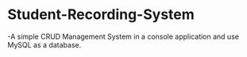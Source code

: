 # Student-Recording-System
 -A simple CRUD Management System in a console application and use MySQL as a database. 
